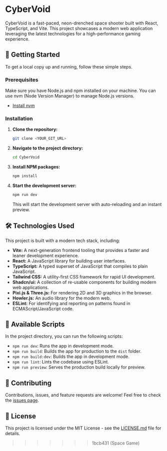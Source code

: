 # CyberVoid
CyberVoid is a fast-paced, neon-drenched space shooter built with React, TypeScript, and Vite. This project showcases a modern web application leveraging the latest technologies for a high-performance gaming experience.

## 🚀 Getting Started

To get a local copy up and running, follow these simple steps.

### Prerequisites

Make sure you have Node.js and npm installed on your machine. You can use nvm (Node Version Manager) to manage Node.js versions.

- [Install nvm](https://github.com/nvm-sh/nvm#installing-and-updating)

### Installation

1. **Clone the repository:**

   ```sh
   git clone <YOUR_GIT_URL>
   ```

2. **Navigate to the project directory:**

   ```sh
   cd CyberVoid
   ```

3. **Install NPM packages:**

   ```sh
   npm install
   ```

4. **Start the development server:**

   ```sh
   npm run dev
   ```

   This will start the development server with auto-reloading and an instant preview.

## 🛠️ Technologies Used

This project is built with a modern tech stack, including:

- **Vite:** A next-generation frontend tooling that provides a faster and leaner development experience.
- **React:** A JavaScript library for building user interfaces.
- **TypeScript:** A typed superset of JavaScript that compiles to plain JavaScript.
- **Tailwind CSS:** A utility-first CSS framework for rapid UI development.
- **Shadcn/ui:** A collection of re-usable components for building modern web applications.
- **Pixi.js & Three.js:** For rendering 2D and 3D graphics in the browser.
- **Howler.js:** An audio library for the modern web.
- **ESLint:** For identifying and reporting on patterns found in ECMAScript/JavaScript code.

## 📜 Available Scripts

In the project directory, you can run the following scripts:

- `npm run dev`: Runs the app in development mode.
- `npm run build`: Builds the app for production to the `dist` folder.
- `npm run build:dev`: Builds the app in development mode.
- `npm run lint`: Lints the codebase using ESLint.
- `npm run preview`: Serves the production build locally for preview.

## 🤝 Contributing

Contributions, issues, and feature requests are welcome! Feel free to check the [issues page](https://github.com/your-username/CyberVoid/issues).

## 📄 License

This project is licensed under the MIT License - see the [LICENSE.md](LICENSE.md) file for details.
>>>>>>> 1bcb431 (Space Game)

